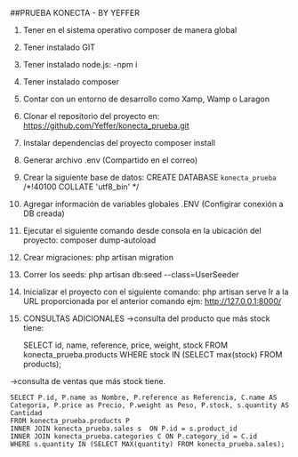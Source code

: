 ##PRUEBA KONECTA - BY YEFFER

1. Tener en el sistema operativo composer de manera global
2. Tener instalado GIT
3. Tener instalado node.js: -npm i
4. Tener instalado composer
5. Contar con un entorno de desarrollo como Xamp, Wamp o Laragon
6. Clonar el repositorio del proyecto en: https://github.com/Yeffer/konecta_prueba.git
7. Instalar dependencias del proyecto composer install
8. Generar archivo .env (Compartido en el correo)
9. Crear la siguiente base de datos: CREATE DATABASE `konecta_prueba` /*!40100 COLLATE 'utf8_bin' */
10. Agregar información de variables globales .ENV (Configirar conexión a DB creada)
11. Ejecutar el siguiente comando desde consola en la ubicación del proyecto: composer dump-autoload
12. Crear migraciones: php artisan migration
13. Correr los seeds: php artisan db:seed --class=UserSeeder
14. Inicializar el proyecto con el siguiente comando: php artisan serve
    Ir a la URL proporcionada por el anterior comando ejm: http://127.0.0.1:8000/


15. CONSULTAS ADICIONALES
 ->consulta del producto que más stock tiene:

    SELECT id, name, reference, price, weight, stock
    FROM konecta_prueba.products
    WHERE stock IN (SELECT max(stock) FROM products);

->consulta de ventas que más stock tiene.

    SELECT P.id, P.name as Nombre, P.reference as Referencia, C.name AS Categoria, P.price as Precio, P.weight as Peso, P.stock, s.quantity AS Cantidad 
    FROM konecta_prueba.products P 
    INNER JOIN konecta_prueba.sales s  ON P.id = s.product_id 
    INNER JOIN konecta_prueba.categories C ON P.category_id = C.id 
    WHERE s.quantity IN (SELECT MAX(quantity) FROM konecta_prueba.sales);
